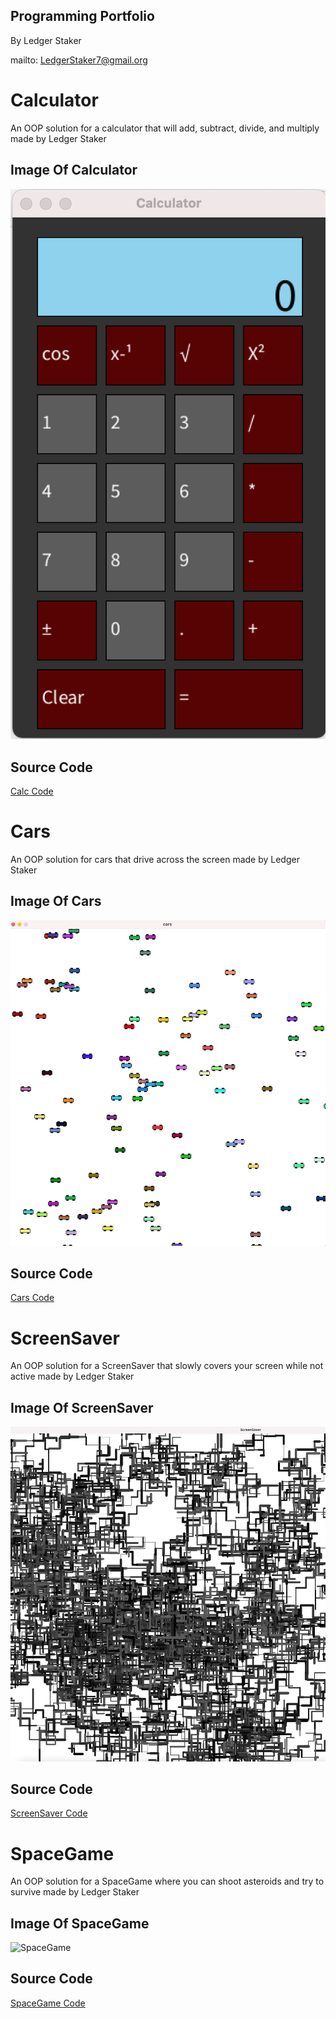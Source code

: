 ## Programming Portfolio 
By Ledger Staker

mailto: LedgerStaker7@gmail.org

# Calculator
An OOP solution for a calculator that will add, subtract, divide, and multiply made by Ledger Staker

## Image Of Calculator
![Calc](https://github.com/LedgerStaker/Programming/blob/main/IMAGES/Calc.png?raw=true)

## Source Code
[Calc Code](https://github.com/LedgerStaker/Programming/files/8755393/Calculator.zip)

# Cars
An OOP solution for cars that drive across the screen made by Ledger Staker

## Image Of Cars
![Cars](https://github.com/LedgerStaker/Programming/blob/main/IMAGES/Cars.png?raw=true)

## Source Code
[Cars Code](https://github.com/LedgerStaker/Programming/files/8755474/cars.zip)

# ScreenSaver
An OOP solution for a ScreenSaver that slowly covers your screen while not active made by Ledger Staker

## Image Of ScreenSaver
![ScreenSaver](https://github.com/LedgerStaker/Programming/blob/main/IMAGES/ScreenSaver.png?raw=true)

## Source Code
[ScreenSaver Code](https://github.com/LedgerStaker/Programming/files/8755568/ScreenSaver.zip)

# SpaceGame
An OOP solution for a SpaceGame where you can shoot asteroids and try to survive made by Ledger Staker

## Image Of SpaceGame
![SpaceGame]()

## Source Code
[SpaceGame Code]()
